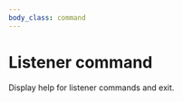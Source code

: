```yaml
---
body_class: command
---
```


# Listener command

<section>

Display help for listener commands and exit.

</section>
